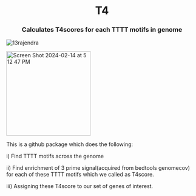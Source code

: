 <h1 align="center">T4</h1>
<h3 align="center">Calculates T4scores for each TTTT motifs in genome</h3>

<p align="left"> <img src="https://komarev.com/ghpvc/?username=13rajendra&label=Profile%20views&color=0e75b6&style=flat" alt="13rajendra" /> </p>

<img width="222" alt="Screen Shot 2024-02-14 at 5 12 47 PM" src="https://github.com/13rajendra/T4/assets/130776338/dd532a4f-81f7-4437-a85b-c0ddb2d1eaac">


This is a github package which does the following:

i) Find TTTT motifs across the genome

ii) Find enrichment of 3 prime signal(acquired from bedtools genomecov) for each of these TTTT motifs which we called as T4score.

iii) Assigning these T4score to our set of genes of interest.


